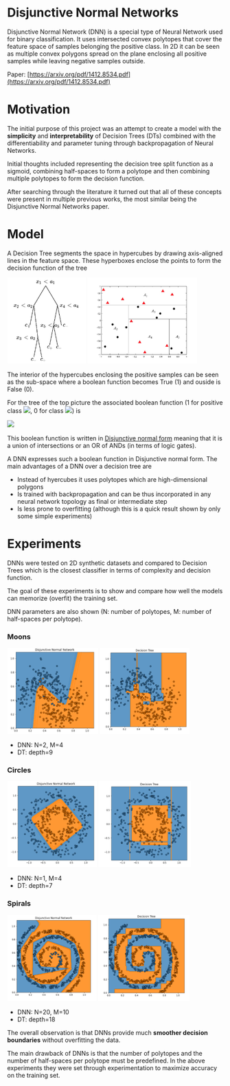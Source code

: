 # Disjunctive Normal Networks
Disjunctive Normal Network (DNN) is a special type of Neural Network used for binary classification. It uses intersected convex polytopes that cover the feature space of samples belonging the positive class. In 2D it can be seen as multiple convex polygons spread on the plane enclosing all positive samples while leaving negative samples outside. 

Paper: [https://arxiv.org/pdf/1412.8534.pdf](https://arxiv.org/pdf/1412.8534.pdf)

# Motivation
The initial purpose of this project was an attempt to create a model with the **simplicity** and **interpretability** of Decision Trees (DTs) combined with the differentiability and parameter tuning through backpropagation of Neural Networks.

Initial thoughts included representing the decision tree split function as a sigmoid, combining half-spaces to form a polytope and then combining multiple polytopes to form the decision function.

After searching through the literature it turned out that all of these concepts were present in multiple previous works, the most similar being the Disjunctive Normal Networks paper.

# Model
A Decision Tree segments the space in hypercubes by drawing axis-aligned lines in the feature space. These hyperboxes enclose the points to form the decision function of the tree

<img src="./assets/decision-tree.png" height=200/>
<img src="./assets/decision-tree-boxes.jpg" height=200/>

The interior of the hypercubes enclosing the positive samples can be seen as the sub-space where a boolean function becomes True (1) and ouside is False (0).


For the tree of the top picture the associated boolean function (1 for positive class <img src="https://render.githubusercontent.com/render/math?math=c_%2B">, 0 for class <img src="https://render.githubusercontent.com/render/math?math=c_-">) is

<img src="https://render.githubusercontent.com/render/math?math=Y = ((x_1 < a_1) \cap (x_2 < a_2)) \cup ((x_1 < a_1) \cap (x_2 < a_2)^\prime \cap (x_3 < a_4)^\prime) \cup ((x_1 < a_1)^\prime \cap (x_4 < a_4)^\prime \cap (x_5 < a_5))">

This boolean function is written in [Disjunctive normal form](https://en.wikipedia.org/wiki/Disjunctive_normal_form) meaning that it is a union of intersections or an OR of ANDs (in terms of logic gates).

A DNN expresses such a boolean function in Disjunctive normal form. The main advantages of a DNN over a decision tree are
- Instead of hyercubes it uses polytopes which are high-dimensional polygons
- Is trained with backpropagation and can be thus incorporated in any neural network topology as final or intermediate step
- Is less prone to overfitting (although this is a quick result shown by only some simple experiments)

# Experiments
DNNs were tested on 2D synthetic datasets and compared to Decision Trees which is the closest classifier in terms of complexity and decision function.

The goal of these experiments is to show and compare how well the models can memorize (overfit) the training set.

DNN parameters are also shown (N: number of polytopes, M: number of half-spaces per polytope).

### Moons
<img src="./assets/moons_dnn.png" height=200/>
<img src="./assets/moons_dt.png" height=200/>

- DNN: N=2, M=4
- DT: depth=9

### Circles
<img src="./assets/circles_dnn.png" height=200/>
<img src="./assets/circles_dt.png" height=200/>

- DNN: N=1, M=4
- DT: depth=7

### Spirals
<img src="./assets/spirals_dnn.png" height=200/>
<img src="./assets/spirals_dt.png" height=200/>

- DNN: N=20, M=10
- DT: depth=18

The overall observation is that DNNs provide much **smoother decision boundaries** without overfitting the data.

The main drawback of DNNs is that the number of polytopes and the number of half-spaces per polytope must be predefined. In the above experiments they were set through experimentation to maximize accuracy on the training set.
